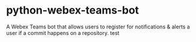 # python-webex-teams-bot
A Webex Teams bot that allows users to register for notifications &amp; alerts a user if a commit happens on a repository.
test
